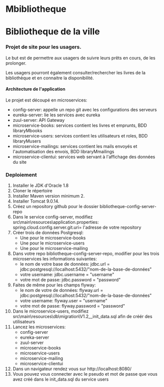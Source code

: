 # Mbibliotheque
# Bibliotheque de la ville 
### Projet de site pour les usagers.
<p>Le but est de permettre aux usagers de suivre leurs prêts en cours, de les prolonger.
<p>Les usagers pourront également consulter/rechercher les livres de la bibliothèque et en connaitre la disponibilité.

#### Architecture de l'application
<p>Le projet est découpé en microservices:
<ul>
    <li>config-server: appelle un repo git avec les configurations des serveurs</li>
    <li>eureka-server: lie les services avec eureka</li>
    <li>zuul-server: API Gateway</li>
    <li>microservice-books: services contient les livres et emprunts, BDD libraryMbooks</li>
    <li>microservice-users: services contient les utilisateurs et roles, BDD libraryMusers</li>
    <li>microservice-mailings: services contient les mails envoyés et l'automatisation des envois, BDD libraryMmailings</li>
    <li>microservice-clientui: services web servant à l'affichage des données du site</li>
</ul>

### Deploiement

<ol>
 <li>Installer le JDK d'Oracle 1.8 </li>
 <li>Cloner le répertoire</li>
   <li>Installer Maven version minimum 2.</li>
   <li>Installer Tomcat 9.0.14.</li>
   <li>Créez un repository github pour le dossier bibliotheque-config-server-repo</li>
   <li>Dans le service config-server, modifiez src\main\resources\application.properties: 
   spring.cloud.config.server.git.uri= l'adresse de votre repository</li>
   <li>Créer trois de données Postgresql:
           <ul>
               <li>Une pour le microservice-books </li>
               <li>Une pour le microservice-users </li>
               <li>Une pour le microservice-mailing </li>
           </ul>
      </li>
   <li>Dans votre repo bibliotheque-config-server-repo,  modifier pour les trois microservices les informations suivantes:
   <ul>
      <li>le nom de votre base de données: jdbc.url = jdbc:postgresql://localhost:5432/"nom-de-la-base-de-données" </li>
      <li>votre username: jdbc.username = "username" </li>
      <li>votre mot de passe: jdbc.password = "password" </li>
   </ul>
   </li>
 <li>Faites de même pour les champs flyway:
  <ul>
      <li>le nom de votre de données: flyway.url = jdbc:postgresql://localhost:5432/"nom-de-la-base-de-données" </li>
      <li>votre username: flyway.user = "username" </li>
      <li>votre mot de passe: flyway.password = "password" </li>
   </ul>
 </li> 
 <li>Dans le microservice-users, modifiez src\main\resources\db\migration\V1.2__init_data.sql afin de créér des utilisateurs</li>
 <li>Lancez les microservices:
  <ul>
      <li>config-server</li>
      <li>eureka-server</li>
      <li>zuul-server</li>
      <li>microservice-books</li>
      <li>microservice-users</li>
      <li>microservice-mailing</li>
      <li>microservice-clientui</li>
  </ul>
 </li>
 <li>Dans un navigateur rendez vous sur http://localhost:8080/</li>
 <li>Vous pouvez vous connecter avec le pseudo et mot de passe que vous avez créé dans le init_data.sql du service users</li>
 




